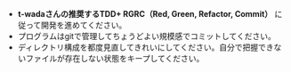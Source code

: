 - **t-wadaさんの推奨するTDD+ RGRC（Red, Green, Refactor, Commit）** に従って開発を進めてください。
- プログラムはgitで管理してちょうどよい規模感でコミットしてください。
- ディレクトリ構成を都度見直してきれいにしてください。自分で把握できないファイルが存在しない状態をキープしてください。